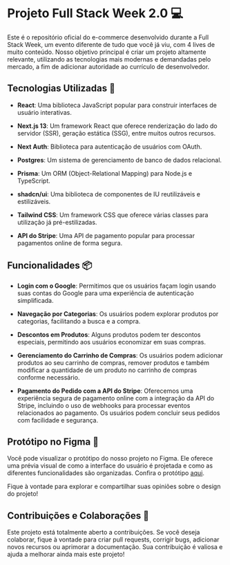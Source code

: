 # Projeto Full Stack Week 2.0 💻

Este é o repositório oficial do e-commerce desenvolvido durante a Full Stack Week, um evento diferente de tudo que você já viu, com 4 lives de muito conteúdo. Nosso objetivo principal é criar um projeto altamente relevante, utilizando as tecnologias mais modernas e demandadas pelo mercado, a fim de adicionar autoridade ao currículo de desenvolvedor.

## Tecnologias Utilizadas 🚀

- **React**: Uma biblioteca JavaScript popular para construir interfaces de usuário interativas.

- **Next.js 13**: Um framework React que oferece renderização do lado do servidor (SSR), geração estática (SSG), entre muitos outros recursos.

- **Next Auth**: Biblioteca para autenticação de usuários com OAuth.

- **Postgres**: Um sistema de gerenciamento de banco de dados relacional.

- **Prisma**: Um ORM (Object-Relational Mapping) para Node.js e TypeScript.

- **shadcn/ui**: Uma biblioteca de componentes de IU reutilizáveis e estilizáveis.

- **Tailwind CSS**: Um framework CSS que oferece várias classes para utilização já pré-estilizadas.

- **API do Stripe**: Uma API de pagamento popular para processar pagamentos online de forma segura.

## Funcionalidades 📦

- **Login com o Google**: Permitimos que os usuários façam login usando suas contas do Google para uma experiência de autenticação simplificada.

- **Navegação por Categorias**: Os usuários podem explorar produtos por categorias, facilitando a busca e a compra.

- **Descontos em Produtos**: Alguns produtos podem ter descontos especiais, permitindo aos usuários economizar em suas compras.

- **Gerenciamento do Carrinho de Compras**: Os usuários podem adicionar produtos ao seu carrinho de compras, remover produtos e também modificar a quantidade de um produto no carrinho de compras conforme necessário.

- **Pagamento do Pedido com a API do Stripe**: Oferecemos uma experiência segura de pagamento online com a integração da API do Stripe, incluindo o uso de webhooks para processar eventos relacionados ao pagamento. Os usuários podem concluir seus pedidos com facilidade e segurança.

## Protótipo no Figma 🎨

Você pode visualizar o protótipo do nosso projeto no Figma. Ele oferece uma prévia visual de como a interface do usuário é projetada e como as diferentes funcionalidades são organizadas. Confira o protótipo [aqui](https://www.figma.com/file/Y8jmabSZXxAobeUJQdI4bm/FSW-Store-%5BLive%5D?type=design&mode=design&t=JoIB87O9jkqADxpN-1).

Fique à vontade para explorar e compartilhar suas opiniões sobre o design do projeto!

## Contribuições e Colaborações 🤝

Este projeto está totalmente aberto a contribuições. Se você deseja colaborar, fique à vontade para criar pull requests, corrigir bugs, adicionar novos recursos ou aprimorar a documentação. Sua contribuição é valiosa e ajuda a melhorar ainda mais este projeto!




